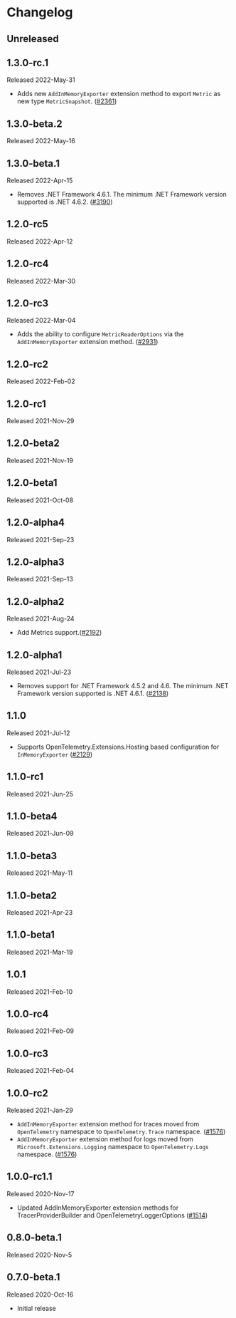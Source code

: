 # Changelog

## Unreleased

## 1.3.0-rc.1

Released 2022-May-31

* Adds new `AddInMemoryExporter` extension method to export `Metric` as new
  type `MetricSnapshot`.
  ([#2361](https://github.com/open-telemetry/opentelemetry-dotnet/issues/2361))

## 1.3.0-beta.2

Released 2022-May-16

## 1.3.0-beta.1

Released 2022-Apr-15

* Removes .NET Framework 4.6.1. The minimum .NET Framework
  version supported is .NET 4.6.2. ([#3190](https://github.com/open-telemetry/opentelemetry-dotnet/issues/3190))

## 1.2.0-rc5

Released 2022-Apr-12

## 1.2.0-rc4

Released 2022-Mar-30

## 1.2.0-rc3

Released 2022-Mar-04

* Adds the ability to configure `MetricReaderOptions` via the
  `AddInMemoryExporter` extension method.
  ([#2931](https://github.com/open-telemetry/opentelemetry-dotnet/pull/2931))

## 1.2.0-rc2

Released 2022-Feb-02

## 1.2.0-rc1

Released 2021-Nov-29

## 1.2.0-beta2

Released 2021-Nov-19

## 1.2.0-beta1

Released 2021-Oct-08

## 1.2.0-alpha4

Released 2021-Sep-23

## 1.2.0-alpha3

Released 2021-Sep-13

## 1.2.0-alpha2

Released 2021-Aug-24

* Add Metrics
  support.([#2192](https://github.com/open-telemetry/opentelemetry-dotnet/pull/2192))

## 1.2.0-alpha1

Released 2021-Jul-23

* Removes support for .NET Framework 4.5.2 and 4.6. The minimum .NET Framework
  version supported is .NET 4.6.1.
  ([#2138](https://github.com/open-telemetry/opentelemetry-dotnet/issues/2138))

## 1.1.0

Released 2021-Jul-12

* Supports OpenTelemetry.Extensions.Hosting based configuration for
  `InMemoryExporter`
  ([#2129](https://github.com/open-telemetry/opentelemetry-dotnet/pull/2129))

## 1.1.0-rc1

Released 2021-Jun-25

## 1.1.0-beta4

Released 2021-Jun-09

## 1.1.0-beta3

Released 2021-May-11

## 1.1.0-beta2

Released 2021-Apr-23

## 1.1.0-beta1

Released 2021-Mar-19

## 1.0.1

Released 2021-Feb-10

## 1.0.0-rc4

Released 2021-Feb-09

## 1.0.0-rc3

Released 2021-Feb-04

## 1.0.0-rc2

Released 2021-Jan-29

* `AddInMemoryExporter` extension method for traces moved from `OpenTelemetry`
  namespace to `OpenTelemetry.Trace` namespace.
  ([#1576](https://github.com/open-telemetry/opentelemetry-dotnet/pull/1576))
* `AddInMemoryExporter` extension method for logs moved from
  `Microsoft.Extensions.Logging` namespace to `OpenTelemetry.Logs` namespace.
  ([#1576](https://github.com/open-telemetry/opentelemetry-dotnet/pull/1576))

## 1.0.0-rc1.1

Released 2020-Nov-17

* Updated AddInMemoryExporter extension methods for TracerProviderBuilder and
  OpenTelemetryLoggerOptions
  ([#1514](https://github.com/open-telemetry/opentelemetry-dotnet/pull/1514))

## 0.8.0-beta.1

Released 2020-Nov-5

## 0.7.0-beta.1

Released 2020-Oct-16

* Initial release
